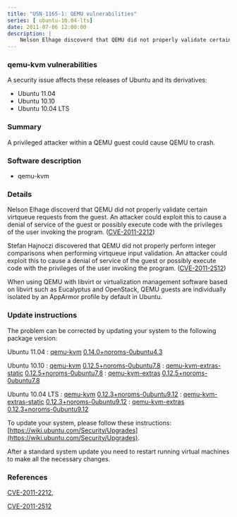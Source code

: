 ```yaml
---
title: "USN-1165-1: QEMU vulnerabilities"
series: [ ubuntu-10.04-lts]
date: 2011-07-06 12:00:00
description: |
    Nelson Elhage discoverd that QEMU did not properly validate certain virtqueue requests from the guest. An attacker could exploit this to cause a denial of service of the guest or possibly execute code with the privileges of the user invoking the program. ([CVE-2011-2212](http://people.ubuntu.com/~ubuntu-security/cve/CVE-2011-2212))
--- 
```

 
### qemu-kvm vulnerabilities

A security issue affects these releases of Ubuntu and its derivatives:

* Ubuntu 11.04
* Ubuntu 10.10
* Ubuntu 10.04 LTS

### Summary

A privileged attacker within a QEMU guest could cause QEMU to crash. 

### Software description

* qemu-kvm 

### Details

Nelson Elhage discoverd that QEMU did not properly validate certain virtqueue requests from the guest. An attacker could exploit this to cause a denial of service of the guest or possibly execute code with the privileges of the user invoking the program. ([CVE-2011-2212](http://people.ubuntu.com/~ubuntu-security/cve/CVE-2011-2212))

Stefan Hajnoczi discovered that QEMU did not properly perform integer comparisons when performing virtqueue input validation. An attacker could exploit this to cause a denial of service of the guest or possibly execute code with the privileges of the user invoking the program. ([CVE-2011-2512](http://people.ubuntu.com/~ubuntu-security/cve/CVE-2011-2512))

When using QEMU with libvirt or virtualization management software based on libvirt such as Eucalyptus and OpenStack, QEMU guests are individually isolated by an AppArmor profile by default in Ubuntu. 

### Update instructions

The problem can be corrected by updating your system to the following package version:

Ubuntu 11.04
 : [qemu-kvm](https://launchpad.net/ubuntu/+source/qemu-kvm) <span> [0.14.0+noroms-0ubuntu4.3](https://launchpad.net/ubuntu/+source/qemu-kvm/0.14.0+noroms-0ubuntu4.3) </span> 

Ubuntu 10.10
 : [qemu-kvm](https://launchpad.net/ubuntu/+source/qemu-kvm) <span> [0.12.5+noroms-0ubuntu7.8](https://launchpad.net/ubuntu/+source/qemu-kvm/0.12.5+noroms-0ubuntu7.8) </span> 
 : [qemu-kvm-extras-static](https://launchpad.net/ubuntu/+source/qemu-kvm) <span> [0.12.5+noroms-0ubuntu7.8](https://launchpad.net/ubuntu/+source/qemu-kvm/0.12.5+noroms-0ubuntu7.8) </span> 
 : [qemu-kvm-extras](https://launchpad.net/ubuntu/+source/qemu-kvm) <span> [0.12.5+noroms-0ubuntu7.8](https://launchpad.net/ubuntu/+source/qemu-kvm/0.12.5+noroms-0ubuntu7.8) </span> 

Ubuntu 10.04 LTS
 : [qemu-kvm](https://launchpad.net/ubuntu/+source/qemu-kvm) <span> [0.12.3+noroms-0ubuntu9.12](https://launchpad.net/ubuntu/+source/qemu-kvm/0.12.3+noroms-0ubuntu9.12) </span> 
 : [qemu-kvm-extras-static](https://launchpad.net/ubuntu/+source/qemu-kvm) <span> [0.12.3+noroms-0ubuntu9.12](https://launchpad.net/ubuntu/+source/qemu-kvm/0.12.3+noroms-0ubuntu9.12) </span> 
 : [qemu-kvm-extras](https://launchpad.net/ubuntu/+source/qemu-kvm) <span> [0.12.3+noroms-0ubuntu9.12](https://launchpad.net/ubuntu/+source/qemu-kvm/0.12.3+noroms-0ubuntu9.12) </span> 

To update your system, please follow these instructions: [https://wiki.ubuntu.com/Security/Upgrades](https://wiki.ubuntu.com/Security/Upgrades).

After a standard system update you need to restart running virtual machines to make all the necessary changes. 

### References

 [CVE-2011-2212](http://people.ubuntu.com/~ubuntu-security/cve/CVE-2011-2212), 

 [CVE-2011-2512](http://people.ubuntu.com/~ubuntu-security/cve/CVE-2011-2512)
 
